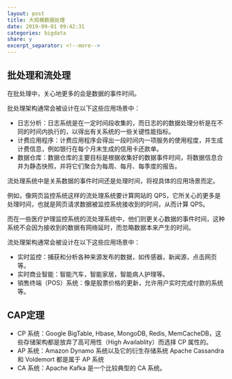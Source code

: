 ```yaml
---
layout: post
title: 大规模数据处理
date: 2019-09-01 09:42:31
categories: bigdata
share: y
excerpt_separator: <!--more-->
---
```



<!--more-->

## 批处理和流处理

在批处理中，关心地更多的会是数据的事件时间。

批处理架构通常会被设计在以下这些应用场景中：

- 日志分析：日志系统是在一定时间段收集的，而日志的的数据处理分析是在不同的时间内执行的，以得出有关系统的一些关键性能指标。
- 计费应用程序：计费应用程序会得出一段时间内一项服务的使用程度，并生成计费信息，例如银行在每个月末生成的信用卡还款单。
- 数据仓库：数据仓库的主要目标是根据收集好的数据事件时间，将数据信息合并为静态快照，并将它们聚合为每周、每月、每季度的报告。

流处理系统中是关系数据的事件时间还是处理时间，将视具体的应用场景而定。

例如，像网页监控系统这样的流处理系统要计算网站的 QPS，它所关心的更多是处理时间，也就是网页请求数据被监控系统接收到的时间，从而计算 QPS。

而在一些医疗护理监控系统的流处理系统中，他们则更关心数据的事件时间，这种系统不会因为接收到的数据有网络延时，而忽略数据本来产生的时间。

流处理架构通常会被设计在以下这些应用场景中：

- 实时监控：捕获和分析各种来源发布的数据，如传感器，新闻源，点击网页等。
- 实时商业智能：智能汽车，智能家居，智能病人护理等。
- 销售终端（POS）系统：像是股票价格的更新，允许用户实时完成付款的系统等。

## CAP定理

- CP 系统：Google BigTable, Hbase, MongoDB, Redis, MemCacheDB，这些存储架构都是放弃了高可用性（High Availablity）而选择 CP 属性的。
- AP 系统：Amazon Dynamo 系统以及它的衍生存储系统 Apache Cassandra 和 Voldemort 都是属于 AP 系统
- CA 系统：Apache Kafka 是一个比较典型的 CA 系统。

## 

